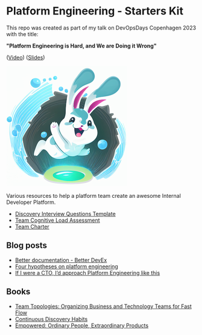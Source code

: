 # Platform Engineering - Starters Kit

This repo was created as part of my talk on DevOpsDays Copenhagen 2023 with the title:

**"Platform Engineering is Hard, and We are Doing it Wrong"**  

([Video](https://youtu.be/oq1tSjnYeJs)) ([Slides](https://www.slideshare.net/DanGrndahlGlavind/platform-engineering-is-hard-and-we-are-doing-it-wrong))

![Beware the rabbit hole](resources/logo.png)

Various resources to help a platform team create an awesome Internal Developer Platform.

* [Discovery Interview Questions Template](discovery-interview-questions.md)
* [Team Cognitive Load Assessment](https://github.com/TeamTopologies/Team-Cognitive-Load-Assessment)
* [Team Charter](https://managers.app/define-your-team-charter/)


## Blog posts

* [Better documentation - Better DevEx](https://medium.com/@dangrondahl/better-documentation-better-platform-developer-experience-64a1f5489da2)
* [Four hypotheses on platform engineering](https://medium.com/@dangrondahl/get-a-unique-snapshot-view-of-platform-engineering-today-5fc1af2724ae)
* [If I were a CTO, I’d approach Platform Engineering like this](https://medium.com/@dangrondahl/if-i-were-a-cto-id-approach-platform-engineering-like-this-461b53662f06)

## Books
* [Team Topologies: Organizing Business and Technology Teams for Fast Flow](https://www.amazon.com/Team-Topologies-Organizing-Business-Technology-ebook/dp/B09JWT9S4D/ref=sr_1_1?keywords=team+topologies&qid=1682633895&s=books&sprefix=team+%2Cstripbooks-intl-ship%2C165&sr=1-1)
* [Continuous Discovery Habits](https://www.amazon.com/Continuous-Discovery-Habits-Discover-Products/dp/1736633309)
* [Empowered: Ordinary People, Extraordinary Products](https://www.amazon.com/EMPOWERED-Ordinary-Extraordinary-Products-Silicon/dp/111969129X)
